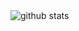 <!--
**wakaka6/wakaka6** is a ✨ _special_ ✨ repository because its `README.md` (this file) appears on your GitHub profile.

Here are some ideas to get you started:

- 🔭 I’m currently working on ...
- 🌱 I’m currently learning ...
- 👯 I’m looking to collaborate on ...
- 🤔 I’m looking for help with ...
- 💬 Ask me about ...
- 📫 How to reach me: ...
- 😄 Pronouns: ...
- ⚡ Fun fact: ...
-->

<!-- ![wakaka6's GitHub stats](https://github-readme-stats.vercel.app/api?username=wakaka6&show_icons=true&theme=dracula) -->
<picture decoding="async" loading="lazy">
  <source media="(prefers-color-scheme: light)" srcset="https://raw.githubusercontent.com/wakaka6/wakaka6/output/github-stats.png">
  <source media="(prefers-color-scheme: dark)" srcset="https://raw.githubusercontent.com/wakaka6/wakaka6/output/github-stats-dark.png">
  <img alt="github stats" src="https://pixel-profile-five.vercel.app/api/github-stats?username=wakaka6&theme=crt">
</picture>

<!-- [![Top Langs](https://github-readme-stats.vercel.app/api/top-langs/?username=wakaka6&layout=compact&hide=javascript,html,vim%20script,vim,shell,Vim%20Snippet,css&theme=dracula)](https://github.com/anuraghazra/github-readme-stats) -->
